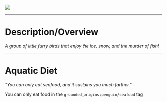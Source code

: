 ![](https://github.com/Mos-Origins/GroundedOrigins/blob/master/.github/assets/penguin_icon_large.png?raw=true)


***


# **Description/Overview**
_A group of little furry birds that enjoy the ice, snow, and the murder of fish!_


***


# **Aquatic Diet**
_"You can only eat seafood, and it sustains you much farther."_

You can only eat food in the `grounded_origins:penguin/seafood` tag